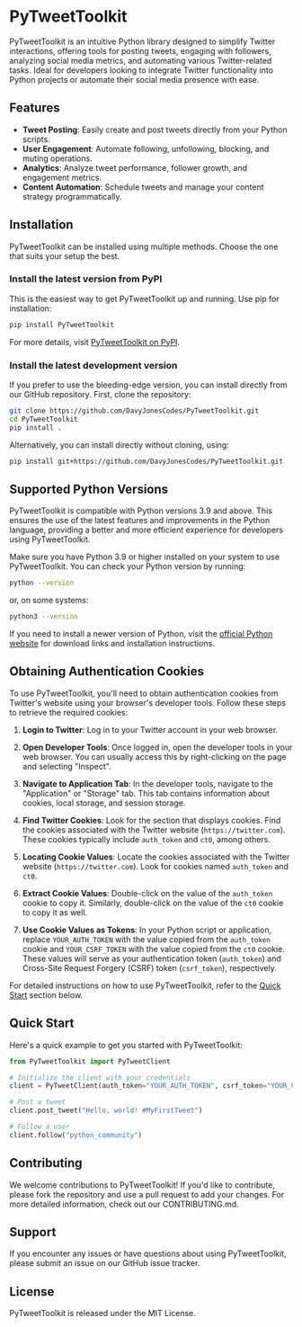# PyTweetToolkit

PyTweetToolkit is an intuitive Python library designed to simplify Twitter interactions, offering tools for posting tweets, engaging with followers, analyzing social media metrics, and automating various Twitter-related tasks. Ideal for developers looking to integrate Twitter functionality into Python projects or automate their social media presence with ease.

## Features

- **Tweet Posting**: Easily create and post tweets directly from your Python scripts.
- **User Engagement**: Automate following, unfollowing, blocking, and muting operations.
- **Analytics**: Analyze tweet performance, follower growth, and engagement metrics.
- **Content Automation**: Schedule tweets and manage your content strategy programmatically.

## Installation

PyTweetToolkit can be installed using multiple methods. Choose the one that suits your setup the best.

### Install the latest version from PyPI

This is the easiest way to get PyTweetToolkit up and running. Use pip for installation:

```bash
pip install PyTweetToolkit
```

For more details, visit [PyTweetToolkit on PyPI](https://pypi.org/project/PyTweetToolkit/).

### Install the latest development version

If you prefer to use the bleeding-edge version, you can install directly from our GitHub repository. First, clone the repository:

```bash
git clone https://github.com/DavyJonesCodes/PyTweetToolkit.git
cd PyTweetToolkit
pip install .
```

Alternatively, you can install directly without cloning, using:

```bash
pip install git+https://github.com/DavyJonesCodes/PyTweetToolkit.git
```

## Supported Python Versions

PyTweetToolkit is compatible with Python versions 3.9 and above. This ensures the use of the latest features and improvements in the Python language, providing a better and more efficient experience for developers using PyTweetToolkit.

Make sure you have Python 3.9 or higher installed on your system to use PyTweetToolkit. You can check your Python version by running:

```bash
python --version
```

or, on some systems:

```bash
python3 --version
```

If you need to install a newer version of Python, visit the [official Python website](https://www.python.org/downloads/) for download links and installation instructions.

## Obtaining Authentication Cookies

To use PyTweetToolkit, you'll need to obtain authentication cookies from Twitter's website using your browser's developer tools. Follow these steps to retrieve the required cookies:

1. **Login to Twitter**: Log in to your Twitter account in your web browser.

2. **Open Developer Tools**: Once logged in, open the developer tools in your web browser. You can usually access this by right-clicking on the page and selecting "Inspect".

3. **Navigate to Application Tab**: In the developer tools, navigate to the "Application" or "Storage" tab. This tab contains information about cookies, local storage, and session storage.

4. **Find Twitter Cookies**: Look for the section that displays cookies. Find the cookies associated with the Twitter website (`https://twitter.com`). These cookies typically include `auth_token` and `ct0`, among others.

5. **Locating Cookie Values**: Locate the cookies associated with the Twitter website (`https://twitter.com`). Look for cookies named `auth_token` and `ct0`.

6. **Extract Cookie Values**: Double-click on the value of the `auth_token` cookie to copy it. Similarly, double-click on the value of the `ct0` cookie to copy it as well.

7. **Use Cookie Values as Tokens**: In your Python script or application, replace `YOUR_AUTH_TOKEN` with the value copied from the `auth_token` cookie and `YOUR_CSRF_TOKEN` with the value copied from the `ct0` cookie. These values will serve as your authentication token (`auth_token`) and Cross-Site Request Forgery (CSRF) token (`csrf_token`), respectively.

For detailed instructions on how to use PyTweetToolkit, refer to the [Quick Start](#quick-start) section below.

## Quick Start

Here's a quick example to get you started with PyTweetToolkit:

```python
from PyTweetToolkit import PyTweetClient

# Initialize the client with your credentials
client = PyTweetClient(auth_token="YOUR_AUTH_TOKEN", csrf_token="YOUR_CSRF_TOKEN")

# Post a tweet
client.post_tweet("Hello, world! #MyFirstTweet")

# Follow a user
client.follow("python_community")
```

## Contributing

We welcome contributions to PyTweetToolkit! If you'd like to contribute, please fork the repository and use a pull request to add your changes. For more detailed information, check out our CONTRIBUTING.md.

## Support

If you encounter any issues or have questions about using PyTweetToolkit, please submit an issue on our GitHub issue tracker.

## License

PyTweetToolkit is released under the MIT License.
